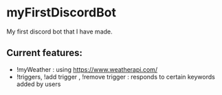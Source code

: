 # myFirstDiscordBot
My first discord bot that I have made.

## Current features:
- !myWeather <INSERT LOCATION>: using https://www.weatherapi.com/
- !triggers, !add trigger <NEW TRIGGER>, !remove trigger <EXISTING TRIGGER>: responds to certain keywords added by users



